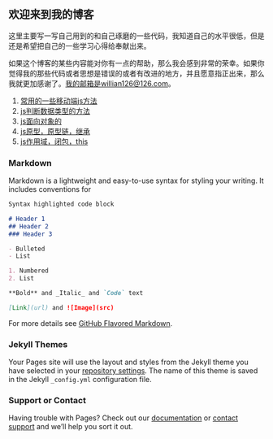 ## 欢迎来到我的博客

这里主要写一写自己用到的和自己琢磨的一些代码，我知道自己的水平很低，但是还是希望把自己的一些学习心得给奉献出来。

如果这个博客的某些内容能对你有一点的帮助，那么我会感到非常的荣幸。如果你觉得我的那些代码或者思想是错误的或者有改进的地方，并且愿意指正出来，那么我就更加感谢了。我的邮箱是willian126@126.com。

1. [常用的一些移动端js方法](http://blog.gethin.tech/mobile/usuallUse)
2. [js判断数据类型的方法](http://blog.gethin.tech/js/dataType)
3. [js面向对象的](http://blog.gethin.tech/js/object)
4. [js原型，原型链，继承](http://blog.gethin.tech/js/prototype)
5. [js作用域，闭包，this](http://blog.gethin.tech/js/this)

### Markdown

Markdown is a lightweight and easy-to-use syntax for styling your writing. It includes conventions for

```markdown
Syntax highlighted code block

# Header 1
## Header 2
### Header 3

- Bulleted
- List

1. Numbered
2. List

**Bold** and _Italic_ and `Code` text

[Link](url) and ![Image](src)
```

For more details see [GitHub Flavored Markdown](https://guides.github.com/features/mastering-markdown/).

### Jekyll Themes

Your Pages site will use the layout and styles from the Jekyll theme you have selected in your [repository settings](https://github.com/alphawillian/alphawillian.github.io/settings). The name of this theme is saved in the Jekyll `_config.yml` configuration file.

### Support or Contact

Having trouble with Pages? Check out our [documentation](https://help.github.com/categories/github-pages-basics/) or [contact support](https://github.com/contact) and we’ll help you sort it out.
